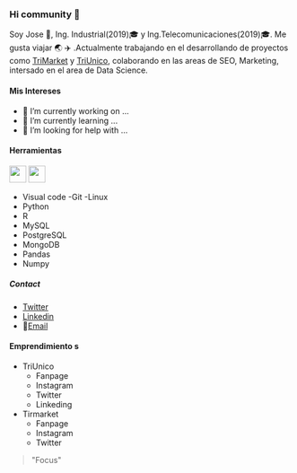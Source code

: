 ### Hi community 👋


Soy Jose :pineapple:, Ing. Industrial(2019):mortar_board: y Ing.Telecomunicaciones(2019):mortar_board:. Me gusta viajar :earth_asia: :airplane:  .Actualmente trabajando en el desarrollando de proyectos como [TriMarket](https://trimarket.store) y [TriUnico](https://triunico.com), colaborando en las areas de SEO, Marketing, intersado en el area de Data Science.

#### Mis Intereses
- 🔭 I’m currently working on ...
- 🌱 I’m currently learning ...
- 🤔 I’m looking for help with ...


#### Herramientas
<code><img height="30" src="https://www.google.com/url?sa=i&url=https%3A%2F%2Fcommons.wikimedia.org%2Fwiki%2FFile%3AVisual_Studio_Code_1.35_icon.svg&psig=AOvVaw1cdAdzG-qcrzD6Wf_72FhA&ust=1599752635996000&source=images&cd=vfe&ved=0CAIQjRxqFwoTCICOwaS13OsCFQAAAAAdAAAAABAD"></code>
<code><img height="30" src="https://www.google.com/urlsa=i&url=https%3A%2F%2Fgithub.com%2Fgit&psig=AOvVaw3jkhTWZyZeSa5tcJhZvtQF&ust=1599752770710000&source=images&cd=vfe&ved=0CAIQjRxqFwoTCKjW49C13OsCFQAAAAAdAAAAABAD"></code>

- Visual code 
-Git
-Linux
- Python
- R
- MySQL
- PostgreSQL
- MongoDB
- Pandas
- Numpy

##### Contact
- [Twitter](https://twitter.com/pinajmr)
- [Linkedin](https://www.linkedin.com/in/pinajmr/)
- :e-mail:[Email](pinajoma0@gmail.com)

#### Emprendimiento s
- TriUnico
  - Fanpage
  - Instagram
  - Twitter
  - Linkeding
- Tirmarket
  - Fanpage
  - Instagram
  - Twitter


>"Focus"
